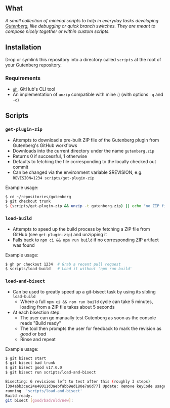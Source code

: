## What

_A small collection of minimal scripts to help in everyday tasks developing [Gutenberg](https://github.com/WordPress/gutenberg), like debugging or quick branch switches. They are meant to compose nicely together or within custom scripts._

## Installation

Drop or symlink this repository into a directory called `scripts` at the root of your Gutenberg repository.

### Requirements

* [`gh`](https://github.com/cli/cli), GitHub's CLI tool
* An implementation of `unzip` compatible with mine :) (with options `-q` and `-o`)

## Scripts

### `get-plugin-zip`

* Attempts to download a pre-built ZIP file of the Gutenberg plugin from Gutenberg's GitHub workflows
* Downloads into the current directory under the name `gutenberg.zip`
* Returns 0 if successful, 1 otherwise
* Defaults to fetching the file corresponding to the locally checked out commit
* Can be changed via the environment variable $REVISION, e.g. `REVISION=1234 scripts/get-plugin-zip`

Example usage:

```sh
$ cd ~/repositories/gutenberg
$ git checkout trunk
$ (scripts/get-plugin-zip && unzip -t gutenberg.zip) || echo "no ZIP file available"
```

### `load-build`

* Attempts to speed up the build process by fetching a ZIP file from GitHub (see `get-plugin-zip`) and unzipping it
* Falls back to `npm ci && npm run build` if no corresponding ZIP artifact was found

Example usage:

```sh
$ gh pr checkout 1234  # Grab a recent pull request
$ scripts/load-build   # Load it without 'npm run build'
```

### `load-and-bisect`

* Can be used to greatly speed up a git-bisect task by using its sibling `load-build`
  - Where a full `npm ci && npm run build` cycle can take 5 minutes, loading from a ZIP file takes about 5 seconds
* At each bisection step:
  - The user can go manually test Gutenberg as soon as the console reads "Build ready"
  - The tool then prompts the user for feedback to mark the revision as _good_ or _bad_
  - Rinse and repeat

Example usage:

```sh
$ git bisect start
$ git bisect bad trunk
$ git bisect good v17.0.0
$ git bisect run scripts/load-and-bisect

Bisecting: 6 revisions left to test after this (roughly 3 steps)
[394abb3cec24e48011d3aebfabb9ed180e7a0d77] Update: Remove keyCode usage from dataviews package. (#60585)
running  'scripts/load-and-bisect'
Build ready.
git bisect [good/bad/old/new]:
```
